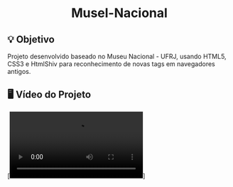 <h1 align="center"> Musel-Nacional </h1>

## 💡 Objetivo 
 Projeto desenvolvido baseado no Museu Nacional - UFRJ, usando HTML5, CSS3 e HtmlShiv para reconhecimento de novas tags em navegadores antigos.
 
## 🖥 Vídeo do Projeto
[![PREVIEW](https://user-images.githubusercontent.com/61798509/110711415-4aa54500-81de-11eb-9e24-1f7d7feee0cb.mp4)]
